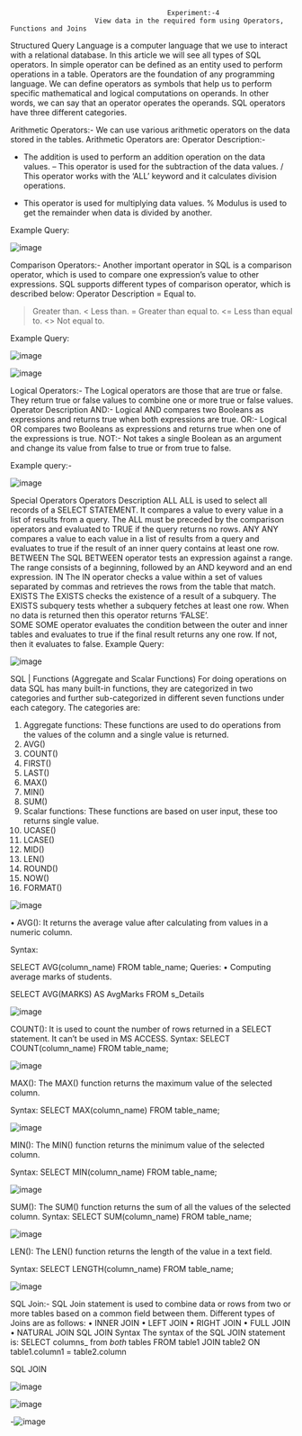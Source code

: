                                            Experiment:-4
                         View data in the required form using Operators, Functions and Joins 
Structured Query Language is a computer language that we use to interact with a relational database.
In this article we will see all types of SQL operators. 
In simple operator can be defined as an entity used to perform operations in a table.
Operators are the foundation of any programming language. We can define operators as symbols that help us to perform specific mathematical and logical computations on operands. In other words, we can say that an operator operates the operands. SQL operators have three different categories.
 
Arithmetic Operators:-
We can use various arithmetic operators on the data stored in the tables. Arithmetic Operators are:
Operator	Description:-
+	The addition is used to perform an addition operation on the data values.
–	This operator is used for the subtraction of the data values.
/	This operator works with the ‘ALL’ keyword and it calculates division operations.
*	This operator is used for multiplying data values.
%	Modulus is used to get the remainder when data is divided by another.

Example Query:

![image](https://github.com/manvirsinghh/rdbms_2023batch/assets/147043473/37966a33-5f1a-48d5-8206-be8f81e82119)

Comparison Operators:-
Another important operator in SQL is a comparison operator, which is used to compare one expression’s value to other expressions. SQL supports different types of comparison operator, which is described below:
Operator	Description
=	Equal to.
>	Greater than.
<	Less than.
>=	Greater than equal to.
<=	Less than equal to.
<>	Not equal to.


Example Query:

![image](https://github.com/manvirsinghh/rdbms_2023batch/assets/147043473/8fe180ad-1f28-46e8-9ddf-f360b70eb0db)

![image](https://github.com/manvirsinghh/rdbms_2023batch/assets/147043473/924f29e1-e34b-4e05-82b8-a47d299103af)


Logical Operators:-
The Logical operators are those that are true or false. They return true or false values to combine one or more true or false values.
Operator	Description
AND:-
Logical AND compares two Booleans as expressions and returns true when both expressions are true.
OR:-
Logical OR compares two Booleans as expressions and returns true when one of the expressions is true.
NOT:-
Not takes a single Boolean as an argument and change its value from false to true or from true to false.

Example query:-


![image](https://github.com/manvirsinghh/rdbms_2023batch/assets/147043473/bac402a7-6061-439a-928f-043350dc6d65)


Special Operators
Operators              	Description 
ALL 
ALL is used to select all records of a SELECT STATEMENT. It compares a value to every value in a list of results from a query. The ALL must be preceded by the comparison operators and evaluated to TRUE if the query returns no rows.
ANY
ANY compares a value to each value in a list of results from a query and evaluates to true if the result of an inner query contains at least one row.
BETWEEN
The SQL BETWEEN operator tests an expression against a range. The range consists of a beginning, followed by an AND keyword and an end expression.
IN
The IN operator checks a value within a set of values separated by commas and retrieves the rows from the table that match.
EXISTS
The EXISTS checks the existence of a result of a subquery. The EXISTS subquery tests whether a subquery fetches at least one row. When no data is returned then this operator returns ‘FALSE’.  
SOME
SOME operator evaluates the condition between the outer and inner tables and evaluates to true if the final result returns any one row. If not, then it evaluates to false.
Example Query:

![image](https://github.com/manvirsinghh/rdbms_2023batch/assets/147043473/da9904f5-4cd6-4bc4-be10-151ec1d32f2c)

SQL | Functions (Aggregate and Scalar Functions)
For doing operations on data SQL has many built-in functions, they are categorized in two categories and further sub-categorized in different seven functions under each category. The categories are: 
1.	Aggregate functions: 
These functions are used to do operations from the values of the column and a single value is returned. 
1.	AVG()
2.	COUNT()
3.	FIRST()
4.	LAST()
5.	MAX()
6.	MIN()
7.	SUM()
2.	Scalar functions: 
These functions are based on user input, these too returns single value. 
1.	UCASE()
2.	LCASE()
3.	MID()
4.	LEN()
5.	ROUND()
6.	NOW()
7.	FORMAT()

   
![image](https://github.com/manvirsinghh/rdbms_2023batch/assets/147043473/1460029b-239f-4e5c-8404-c04819bab821)

•	AVG(): It returns the average value after calculating from values in a numeric column. 

Syntax: 

SELECT AVG(column_name) FROM table_name;
Queries: 
•	Computing average marks of students. 

SELECT AVG(MARKS) AS AvgMarks FROM s_Details

![image](https://github.com/manvirsinghh/rdbms_2023batch/assets/147043473/cfd20006-ed36-4f5d-93d7-449ae2bb999b)

COUNT(): It is used to count the number of rows returned in a SELECT statement. It can’t be used in MS ACCESS. 
Syntax: 
SELECT COUNT(column_name) FROM table_name;

![image](https://github.com/manvirsinghh/rdbms_2023batch/assets/147043473/629f1738-533d-4bee-8054-19634f271892)

MAX(): The MAX() function returns the maximum value of the selected column. 

Syntax: 
SELECT MAX(column_name) FROM table_name;

![image](https://github.com/manvirsinghh/rdbms_2023batch/assets/147043473/51701097-093c-4ad2-a711-631e895545f1)

MIN(): The MIN() function returns the minimum value of the selected column. 

Syntax: 
SELECT MIN(column_name) FROM table_name;

![image](https://github.com/manvirsinghh/rdbms_2023batch/assets/147043473/30b2fa49-1b8e-4a03-b563-80ffa95eb151)


SUM(): The SUM() function returns the sum of all the values of the selected column.
 Syntax: 
SELECT SUM(column_name) FROM table_name;

![image](https://github.com/manvirsinghh/rdbms_2023batch/assets/147043473/ae648f78-5a01-4522-827e-1f58031ef4ed)

LEN(): The LEN() function returns the length of the value in a text field. 

Syntax: 
SELECT LENGTH(column_name) FROM table_name;

![image](https://github.com/manvirsinghh/rdbms_2023batch/assets/147043473/a98a1c51-57bd-4004-8bdb-a50b7cd7bd1f)

SQL Join:- SQL Join statement is used to combine data or rows from two or more tables based on a common field between them. Different types of Joins are as follows: 
•	INNER JOIN
•	LEFT JOIN
•	RIGHT JOIN
•	FULL JOIN
•	NATURAL JOIN 
SQL JOIN Syntax
The syntax of the SQL JOIN statement is:
SELECT columns_ from _both_ tables
FROM table1
JOIN table2
ON table1.column1 = table2.column



 SQL JOIN
 
 ![image](https://github.com/manvirsinghh/rdbms_2023batch/assets/147043473/c22528e2-d79e-4a34-b61f-7ca74ea09a6b)


![image](https://github.com/manvirsinghh/rdbms_2023batch/assets/147043473/1484d211-aeaf-4003-98b6-d7f88d541256)


-![image](https://github.com/manvirsinghh/rdbms_2023batch/assets/147043473/8b6fdca0-2804-4ba1-9e34-95b0e65ebf2f)

































